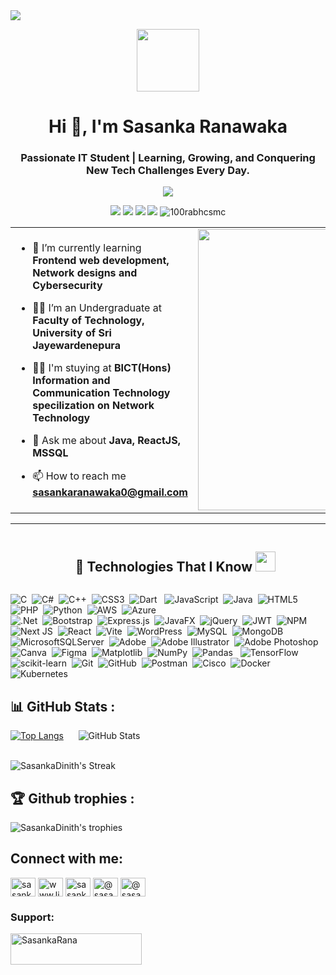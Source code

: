 <!--horizontal divider(gradiant)-->
<img src="https://user-images.githubusercontent.com/73097560/115834477-dbab4500-a447-11eb-908a-139a6edaec5c.gif">

<p align="center" ><img  src = "https://github.com/7oSkaaa/7oSkaaa/blob/main/Images/about_me.gif?raw=true" width = 100px></p>
<h1 align="center">Hi 👋, I'm Sasanka Ranawaka</h1>
<h3 align="center">Passionate IT Student | Learning, Growing, and Conquering New Tech Challenges Every Day.</h3>
<p align='center'>
<img src="https://readme-typing-svg.herokuapp.com?color=%2336BCF7&size=25&center=true&vCenter=true&width=433&height=75&lines=I'm+Sasanka+Ranawaka;Cybersecurity+Enthusiast;Frontend+Developer;Active+Learner;Blogger;">
</p>
 <p align="center">
<img src="https://img.shields.io/badge/Age-23-blue" />
  <img src="https://img.shields.io/badge/Focus-Netwrok%20& Cybersecurity-brightgreen" />
  <img src="https://img.shields.io/badge/Lives-Sri%20Lanka-success" />
  <img src="https://img.shields.io/badge/Languages-English%20%26%20Sinhala-brightgreen" />
  <img src="https://komarev.com/ghpvc/?username=SasankaDinith&label=Profile%20views&color=0e75b6&style=flat" alt="100rabhcsmc" /> </p>

</p>

<table align="center">
<tr border="none">
<td width="50%" align="left">
  
- 🌱 I’m currently learning **Frontend web development, Network designs and Cybersecurity**

- 🧑‍🎓 I’m an Undergraduate at **Faculty of Technology, University of Sri Jayewardenepura**

- 🧑‍🎓 I'm stuying at **BICT(Hons) Information and Communication Technology specilization on Network Technology**

- 💬 Ask me about **Java, ReactJS, MSSQL**

- 📫 How to reach me **sasankaranawaka0@gmail.com**
  


</td>
<td width="50%" align="center">

  <img align="center" alt="Coding" width="450" src="https://repository-images.githubusercontent.com/588181932/e36ec678-7984-4cdd-8e4c-a3932772ff8e">

  
  </td>
</tr>
</table>

---

<!--h1 without bottom border-->
<div id="user-content-toc">
  <ul align="center">
    <summary><h2 style="display: inline-block">🚀 Technologies That I Know <img src="https://media2.giphy.com/media/QssGEmpkyEOhBCb7e1/giphy.gif?cid=ecf05e47a0n3gi1bfqntqmob8g9aid1oyj2wr3ds3mg700bl&rid=giphy.gif" width=32px></h2></summary>
  </ul>
</div>

![C](https://img.shields.io/badge/c-%2300599C.svg?style=for-the-badge&logo=c&logoColor=white) &nbsp;![C#](https://img.shields.io/badge/c%23-%23239120.svg?style=for-the-badge&logo=csharp&logoColor=white)&nbsp; ![C++](https://img.shields.io/badge/c++-%2300599C.svg?style=for-the-badge&logo=c%2B%2B&logoColor=white)&nbsp; ![CSS3](https://img.shields.io/badge/css3-%231572B6.svg?style=for-the-badge&logo=css3&logoColor=white)&nbsp; ![Dart](https://img.shields.io/badge/dart-%230175C2.svg?style=for-the-badge&logo=dart&logoColor=white) &nbsp; ![JavaScript](https://img.shields.io/badge/javascript-%23323330.svg?style=for-the-badge&logo=javascript&logoColor=%23F7DF1E) &nbsp;![Java](https://img.shields.io/badge/java-%23ED8B00.svg?style=for-the-badge&logo=openjdk&logoColor=white) &nbsp;![HTML5](https://img.shields.io/badge/html5-%23E34F26.svg?style=for-the-badge&logo=html5&logoColor=white)&nbsp; ![PHP](https://img.shields.io/badge/php-%23777BB4.svg?style=for-the-badge&logo=php&logoColor=white) &nbsp;![Python](https://img.shields.io/badge/python-3670A0?style=for-the-badge&logo=python&logoColor=ffdd54)&nbsp; ![AWS](https://img.shields.io/badge/AWS-%23FF9900.svg?style=for-the-badge&logo=amazon-aws&logoColor=white) &nbsp;![Azure](https://img.shields.io/badge/azure-%230072C6.svg?style=for-the-badge&logo=microsoftazure&logoColor=white)&nbsp; <br/> ![.Net](https://img.shields.io/badge/.NET-5C2D91?style=for-the-badge&logo=.net&logoColor=white)&nbsp; ![Bootstrap](https://img.shields.io/badge/bootstrap-%238511FA.svg?style=for-the-badge&logo=bootstrap&logoColor=white) &nbsp;![Express.js](https://img.shields.io/badge/express.js-%23404d59.svg?style=for-the-badge&logo=express&logoColor=%2361DAFB) &nbsp;![JavaFX](https://img.shields.io/badge/javafx-%23FF0000.svg?style=for-the-badge&logo=javafx&logoColor=white) &nbsp;![jQuery](https://img.shields.io/badge/jquery-%230769AD.svg?style=for-the-badge&logo=jquery&logoColor=white) &nbsp;![JWT](https://img.shields.io/badge/JWT-black?style=for-the-badge&logo=JSON%20web%20tokens)&nbsp; ![NPM](https://img.shields.io/badge/NPM-%23CB3837.svg?style=for-the-badge&logo=npm&logoColor=white) &nbsp;![Next JS](https://img.shields.io/badge/Next-black?style=for-the-badge&logo=next.js&logoColor=white) &nbsp;![React](https://img.shields.io/badge/react-%2320232a.svg?style=for-the-badge&logo=react&logoColor=%2361DAFB)&nbsp; ![Vite](https://img.shields.io/badge/vite-%23646CFF.svg?style=for-the-badge&logo=vite&logoColor=white)&nbsp; ![WordPress](https://img.shields.io/badge/WordPress-%23117AC9.svg?style=for-the-badge&logo=WordPress&logoColor=white) &nbsp;![MySQL](https://img.shields.io/badge/mysql-4479A1.svg?style=for-the-badge&logo=mysql&logoColor=white) &nbsp;![MongoDB](https://img.shields.io/badge/MongoDB-%234ea94b.svg?style=for-the-badge&logo=mongodb&logoColor=white) &nbsp;![MicrosoftSQLServer](https://img.shields.io/badge/Microsoft%20SQL%20Server-CC2927?style=for-the-badge&logo=microsoft%20sql%20server&logoColor=white) &nbsp;![Adobe](https://img.shields.io/badge/adobe-%23FF0000.svg?style=for-the-badge&logo=adobe&logoColor=white)&nbsp; ![Adobe Illustrator](https://img.shields.io/badge/adobe%20illustrator-%23FF9A00.svg?style=for-the-badge&logo=adobe%20illustrator&logoColor=white) &nbsp;![Adobe Photoshop](https://img.shields.io/badge/adobe%20photoshop-%2331A8FF.svg?style=for-the-badge&logo=adobe%20photoshop&logoColor=white)&nbsp; ![Canva](https://img.shields.io/badge/Canva-%2300C4CC.svg?style=for-the-badge&logo=Canva&logoColor=white)&nbsp; ![Figma](https://img.shields.io/badge/figma-%23F24E1E.svg?style=for-the-badge&logo=figma&logoColor=white)&nbsp; ![Matplotlib](https://img.shields.io/badge/Matplotlib-%23ffffff.svg?style=for-the-badge&logo=Matplotlib&logoColor=black)&nbsp; ![NumPy](https://img.shields.io/badge/numpy-%23013243.svg?style=for-the-badge&logo=numpy&logoColor=white) &nbsp;![Pandas](https://img.shields.io/badge/pandas-%23150458.svg?style=for-the-badge&logo=pandas&logoColor=white)&nbsp;&nbsp; ![TensorFlow](https://img.shields.io/badge/TensorFlow-%23FF6F00.svg?style=for-the-badge&logo=TensorFlow&logoColor=white)&nbsp; ![scikit-learn](https://img.shields.io/badge/scikit--learn-%23F7931E.svg?style=for-the-badge&logo=scikit-learn&logoColor=white)&nbsp; ![Git](https://img.shields.io/badge/git-%23F05033.svg?style=for-the-badge&logo=git&logoColor=white) &nbsp;![GitHub](https://img.shields.io/badge/github-%23121011.svg?style=for-the-badge&logo=github&logoColor=white)&nbsp; ![Postman](https://img.shields.io/badge/Postman-FF6C37?style=for-the-badge&logo=postman&logoColor=white) &nbsp;![Cisco](https://img.shields.io/badge/cisco-%23049fd9.svg?style=for-the-badge&logo=cisco&logoColor=black) &nbsp;![Docker](https://img.shields.io/badge/docker-%230db7ed.svg?style=for-the-badge&logo=docker&logoColor=white) &nbsp;![Kubernetes](https://img.shields.io/badge/kubernetes-%23326ce5.svg?style=for-the-badge&logo=kubernetes&logoColor=white)




## 📊 GitHub Stats :
[![Top Langs](https://github-readme-stats.vercel.app/api/top-langs/?username=SasankaDinith&layout=compact&theme=dark)](https://github.com/anuraghazra/github-readme-stats) &nbsp;&nbsp; &nbsp;&nbsp;![GitHub Stats](https://github-readme-stats.vercel.app/api?username=SasankaDinith&show_icons=true&theme=radical)

 <br/>![SasankaDinith's Streak](https://github-readme-streak-stats.herokuapp.com/?user=SasankaDinith&theme=blue-green&hide_border=false)

## 🏆 Github trophies : 
<p align="left">
  <img src="https://github-profile-trophy.vercel.app/?username=SasankaDinith&theme=radical&no-frame=false&no-bg=false&margin-w=4" alt="SasankaDinith's trophies" />
</p>

## Connect with me:
<p align="left">
<a href="https://twitter.com/sasankaranawaka" target="blank"><img align="center" src="https://raw.githubusercontent.com/rahuldkjain/github-profile-readme-generator/master/src/images/icons/Social/twitter.svg" alt="sasankaranawaka" height="30" width="40" /></a>
<a href="https://linkedin.com/in/www.linkedin.com/in/sasanka-ranawaka-5392a2321" target="blank"><img align="center" src="https://raw.githubusercontent.com/rahuldkjain/github-profile-readme-generator/master/src/images/icons/Social/linked-in-alt.svg" alt="www.linkedin.com/in/sasanka-ranawaka-5392a2321" height="30" width="40" /></a>
<a href="https://fb.com/sasanka ranawaka" target="blank"><img align="center" src="https://raw.githubusercontent.com/rahuldkjain/github-profile-readme-generator/master/src/images/icons/Social/facebook.svg" alt="sasanka ranawaka" height="30" width="40" /></a>
<a href="https://hashnode.com/@sasanka" target="blank"><img align="center" src="https://raw.githubusercontent.com/rahuldkjain/github-profile-readme-generator/master/src/images/icons/Social/hashnode.svg" alt="@sasanka" height="30" width="40" /></a>
<a href="https://medium.com/@sasankaranawaka" target="blank"><img align="center" src="https://raw.githubusercontent.com/rahuldkjain/github-profile-readme-generator/master/src/images/icons/Social/medium.svg" alt="@sasankaranawaka" height="30" width="40" /></a>
</p>




<h3 align="left">Support:</h3>
<p><a href="https://www.buymeacoffee.com/SasankaRana"> <img align="left" src="https://cdn.buymeacoffee.com/buttons/v2/default-yellow.png" height="50" width="210" alt="SasankaRana" /></a></p><br><br>





